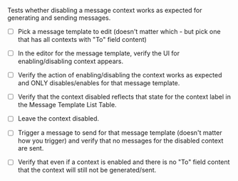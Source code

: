 Tests whether disabling a message context works as expected for generating and sending messages.

* [ ] Pick a message template to edit (doesn't matter which - but pick one that has all contexts with "To" field content)
* [ ] In the editor for the message template, verify the UI for enabling/disabling context appears.
* [ ] Verify the action of enabling/disabling the context works as expected and ONLY disables/enables for that message template.
* [ ] Verify that the context disabled reflects that state for the context label in the Message Template List Table.
* [ ] Leave the context disabled.
* [ ] Trigger a message to send for that message template (doesn't matter how you trigger) and verify that no messages for the disabled context are sent.
* [ ] Verify that even if a context is enabled and there is no "To" field content that the context will still not be generated/sent.
      